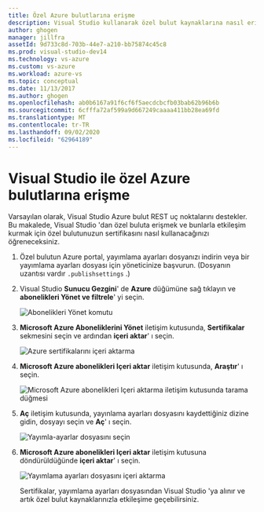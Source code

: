 ```yaml
---
title: Özel Azure bulutlarına erişme
description: Visual Studio kullanarak özel bulut kaynaklarına nasıl erişebileceğinizi öğrenin.
author: ghogen
manager: jillfra
assetId: 9d733c8d-703b-44e7-a210-bb75874c45c8
ms.prod: visual-studio-dev14
ms.technology: vs-azure
ms.custom: vs-azure
ms.workload: azure-vs
ms.topic: conceptual
ms.date: 11/13/2017
ms.author: ghogen
ms.openlocfilehash: ab0b6167a91f6cf6f5aecdcbcfb03bab62b96b6b
ms.sourcegitcommit: 6cfffa72af599a9d667249caaaa411bb28ea69fd
ms.translationtype: MT
ms.contentlocale: tr-TR
ms.lasthandoff: 09/02/2020
ms.locfileid: "62964189"
---
```

# <a name="accessing-private-azure-clouds-with-visual-studio"></a>Visual Studio ile özel Azure bulutlarına erişme

Varsayılan olarak, Visual Studio Azure bulut REST uç noktalarını destekler. Bu makalede, Visual Studio 'dan özel buluta erişmek ve bunlarla etkileşim kurmak için özel bulutunuzun sertifikasını nasıl kullanacağınızı öğreneceksiniz.

1. Özel bulutun Azure portal, yayımlama ayarları dosyanızı indirin veya bir yayımlama ayarları dosyası için yöneticinize başvurun. (Dosyanın uzantısı vardır `.publishsettings` .)

1. Visual Studio **Sunucu Gezgini**' de **Azure** düğümüne sağ tıklayın ve **abonelikleri Yönet ve filtrele**' yi seçin.

    ![Abonelikleri Yönet komutu](./media/vs-azure-tools-access-private-azure-clouds-with-visual-studio/IC790778.png)

1. **Microsoft Azure Aboneliklerini Yönet** iletişim kutusunda, **Sertifikalar** sekmesini seçin ve ardından **içeri aktar**' ı seçin.

    ![Azure sertifikalarını içeri aktarma](./media/vs-azure-tools-access-private-azure-clouds-with-visual-studio/IC790779.png)

1. **Microsoft Azure abonelikleri Içeri aktar** iletişim kutusunda, **Araştır**' ı seçin.

    ![Microsoft Azure abonelikleri Içeri aktarma iletişim kutusunda tarama düğmesi](./media/vs-azure-tools-access-private-azure-clouds-with-visual-studio/browse-button.png)

1. **Aç** iletişim kutusunda, yayınlama ayarları dosyasını kaydettiğiniz dizine gidin, dosyayı seçin ve **Aç**' ı seçin.

    ![Yayımla-ayarlar dosyasını seçin](./media/vs-azure-tools-access-private-azure-clouds-with-visual-studio/select-publish-settings-file.png)

1. **Microsoft Azure abonelikleri Içeri aktar** iletişim kutusuna döndürüldüğünde **içeri aktar**' ı seçin.

    ![Yayımlama ayarları dosyasını içeri aktarma](./media/vs-azure-tools-access-private-azure-clouds-with-visual-studio/IC790780.png)

    Sertifikalar, yayımlama ayarları dosyasından Visual Studio 'ya alınır ve artık özel bulut kaynaklarınızla etkileşime geçebilirsiniz.
